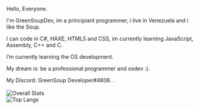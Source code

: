 Hello, Everyone.

I'm GreenSoupDev, im a principiant programmer, i live in Venezuela and i like the Soup.

I can code in C#, HAXE, HTML5 and CSS, im currently learning JavaScript, Assembly, C++ and C.

I’m currently learning the OS development.

My dream is: be a professional programmer and osdev :).

My Discord: GreenSoup Developer#4806.
.
<br>
<br>
![Overall Stats](https://github-readme-stats.vercel.app/api?username=GreenSoupDeveloper&count_private=false&show_icons=true&hide=contribs)
<br>
![Top Langs](https://github-readme-stats.vercel.app/api/top-langs/?username=GreenSoupDeveloper&layout=compact)
<!--
**GreenSoupDeveloper/GreenSoupDeveloper** is a 鉁� _special_ 鉁� repository because its `README.md` (this file) appears on your GitHub profile.

